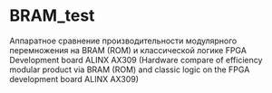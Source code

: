 # BRAM_test
Аппаратное сравнение производительности модулярного перемножения на BRAM (ROM) и классической логике FPGA Development board ALINX AX309 (Hardware compare of efficiency modular product via BRAM (ROM) and classic logic on the FPGA development board ALINX AX309)
